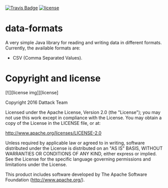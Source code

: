 [![Travis Badge](https://secure.travis-ci.org/dattack/data-formats.svg?branch=master)](https://travis-ci.org/dattack/data-formats/builds)
[![license](https://img.shields.io/:license-Apache-blue.svg?style=plastic-square)](LICENSE.md)

data-formats
=========

A very simple Java library for reading and writing data in different formats.
Currently, the available formats are:

* CSV (Comma Separated Values).

Copyright and license
=========

[![][license img]][license]

Copyright 2016 Dattack Team

Licensed under the Apache License, Version 2.0 (the "License"); you may not use this work except in compliance with the License. You may obtain a copy of the License in the LICENSE file, or at:

http://www.apache.org/licenses/LICENSE-2.0

Unless required by applicable law or agreed to in writing, software distributed under the License is distributed on an "AS IS" BASIS, WITHOUT WARRANTIES OR CONDITIONS OF ANY KIND, either express or implied. See the License for the specific language governing permissions and limitations under the License.

This product includes software developed by The Apache Software Foundation (http://www.apache.org/).
